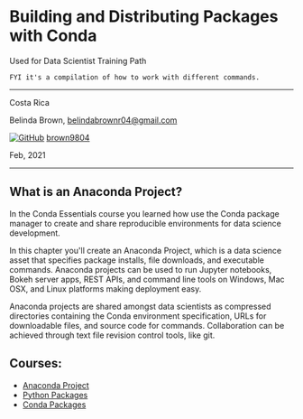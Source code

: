# Building and Distributing Packages with Conda

Used for Data Scientist Training Path 

`FYI it's a compilation of how to work with different commands.`

----------

Costa Rica

Belinda Brown, belindabrownr04@gmail.com

[![GitHub](https://img.shields.io/badge/--181717?logo=github&logoColor=ffffff)](https://github.com/)
[brown9804](https://github.com/brown9804)

Feb, 2021

----------

## What is an Anaconda Project? 
In the Conda Essentials course you learned how use the Conda package manager to create and share reproducible environments for data science development. 

In this chapter you'll create an Anaconda Project, which is a data science asset that specifies package installs, file downloads, and executable commands. Anaconda projects can be used to run Jupyter notebooks, Bokeh server apps, REST APIs, and command line tools on Windows, Mac OSX, and Linux platforms making deployment easy. 

Anaconda projects are shared amongst data scientists as compressed directories containing the Conda environment specification, URLs for downloadable files, and source code for commands. Collaboration can be achieved through text file revision control tools, like git. 

## Courses:

- [Anaconda Project](https://github.com/brown9804/ML_DS_Lpath/blob/main/3-dcbuilding_distributing_pack_conda/src/0_anaconda_project.sh)
- [Python Packages](https://github.com/brown9804/ML_DS_Lpath/blob/main/3-dcbuilding_distributing_pack_conda/src/1_python_pckgs.sh)
- [Conda Packages](https://github.com/brown9804/ML_DS_Lpath/blob/main/3-dcbuilding_distributing_pack_conda/src/2_conda_pckgs.sh)

